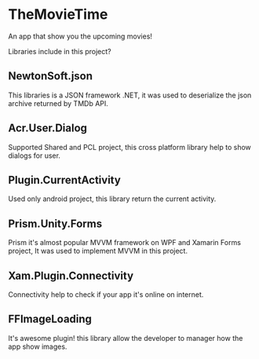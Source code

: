 # TheMovieTime
An app that show you the upcoming movies!

Libraries include in this project?

## **NewtonSoft.json**

This libraries is a JSON framework .NET, it was used to deserialize the json archive returned by TMDb API.

## **Acr.User.Dialog**
Supported Shared and PCL project, this cross platform library help to show dialogs for user.

## **Plugin.CurrentActivity**
Used only android project, this library return the current activity.

## **Prism.Unity.Forms**
Prism it's almost popular MVVM framework on WPF and Xamarin Forms project, It was used to implement MVVM in this project.

## **Xam.Plugin.Connectivity**
Connectivity help to check if your app it's online on internet.

## **FFImageLoading**
It's awesome plugin! this library allow the developer to manager how the app show images.

